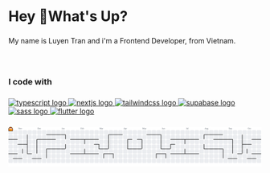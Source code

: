 <h1 align="left">Hey 👋What's Up?</h1>

###

<p align="left">My name is Luyen Tran and i'm a Frontend Developer, from Vietnam.</p>

###

<br clear="both">

<h3 align="left">I code with</h3>

### 

<div align="left">
  <a href="https://www.typescriptlang.org" target="_blank" rel="noopener noreferrer">
    <img src="https://skillicons.dev/icons?i=ts" height="60" alt="typescript logo" />
  </a>
  <a href="https://nextjs.org" target="_blank" rel="noopener noreferrer">
    <img src="https://skillicons.dev/icons?i=nextjs" height="60" alt="nextjs logo" />
  </a>
  <a href="https://tailwindcss.com" target="_blank" rel="noopener noreferrer">
    <img src="https://skillicons.dev/icons?i=tailwind" height="60" alt="tailwindcss logo" />
  </a>
  <a href="https://supabase.com" target="_blank" rel="noopener noreferrer">
    <img src="https://skillicons.dev/icons?i=supabase" height="60" alt="supabase logo" />
  </a>
  <a href="https://sass-lang.com" target="_blank" rel="noopener noreferrer">
    <img src="https://skillicons.dev/icons?i=sass" height="60" alt="sass logo" />
  </a>
  <a href="https://flutter.dev" target="_blank" rel="noopener noreferrer">
    <img src="https://skillicons.dev/icons?i=flutter" height="60" alt="flutter logo" />
  </a>
</div>

###

<picture>
  <source media="(prefers-color-scheme: dark)" srcset="https://raw.githubusercontent.com/luyen-tran/luyen-tran/output/pacman-contribution-graph-dark.svg">
  <source media="(prefers-color-scheme: light)" srcset="https://raw.githubusercontent.com/luyen-tran/luyen-tran/output/pacman-contribution-graph.svg">
  <img alt="pacman contribution graph" src="https://raw.githubusercontent.com/luyen-tran/luyen-tran/output/pacman-contribution-graph.svg">
</picture>

###
